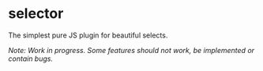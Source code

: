 # selector
The simplest pure JS plugin for beautiful selects.

*Note: Work in progress. Some features should not work, be implemented or contain bugs.*
